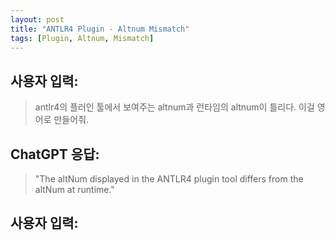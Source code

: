 ```yaml
---
layout: post
title: "ANTLR4 Plugin - Altnum Mismatch"
tags: [Plugin, Altnum, Mismatch]
---
```


## 사용자 입력:
> antlr4의 플러인 툴에서 보여주는 altnum과 런타임의 altnum이 틀리다.  이걸 영어로 만들어줘.

## ChatGPT 응답:
> "The altNum displayed in the ANTLR4 plugin tool differs from the altNum at runtime."

## 사용자 입력:
> <!--
All ANTLR contributors provide implementation, maintenance and support for free.
We therefore kindly ask that before submitting any issue to ANTLR, you please check off these boxes:

- [ ] I have reproduced my issue using the latest version of ANTLR
- [ ] I have asked at [stackoverflow](http://stackoverflow.com/questions/tagged/antlr4)
- [ ] Responses from the above seem to indicate that my issue could be an ANTLR bug
- [ ] I have done a search of the existing issues to make sure I'm not sending in a duplicate

Please include the following information:
 - target information (Java, C++ ...)
 - smallest possible grammar and code that reproduces the behavior
 - description of the expected behavior and actual behavior
Pointers to suspicious code regions are also very welcome.
-->
해석해줘

## ChatGPT 응답:
> <!--
모든 ANTLR 기여자들은 구현, 유지보수 및 지원을 무료로 제공합니다.
따라서 ANTLR에 이슈를 제출하기 전에 다음 사항을 확인해 주시기 바랍니다:

- [ ] 최신 버전의 ANTLR을 사용하여 문제를 재현했는지 확인했습니다.
- [ ] [stackoverflow](http://stackoverflow.com/questions/tagged/antlr4)에서 질문을 했습니다.
- [ ] 상기 답변에서 나온 바에 따르면 내 문제가 ANTLR 버그일 수 있다는 것을 나타냈습니다.
- [ ] 중복된 이슈를 제출하지 않도록 기존 이슈를 검색했습니다.

다음 정보를 포함해 주시기 바랍니다:
 - 대상 정보 (Java, C++ 등)
 - 해당 동작을 재현하는 가장 작은 문법 및 코드
 - 예상 동작 및 실제 동작에 대한 설명
 - 의심스러운 코드 영역에 대한 포인터도 환영합니다.
-->


